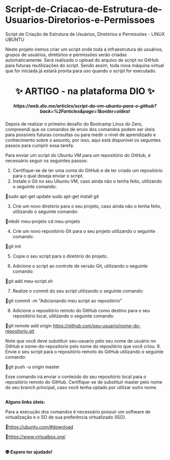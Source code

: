 # Script-de-Criacao-de-Estrutura-de-Usuarios-Diretorios-e-Permissoes
Script de Criação de Estrutura de Usuários, Diretórios e Permissões - LINUX UBUNTU


Neste projeto iremos criar um script onde toda a infraestrutura de usuários, grupos de usuários, diretórios e permissões serão criadas automaticamente. Será realizado o upload do arquivo de script no GitHub para futuras reutilizações do script. Sendo assim, toda nova máquina virtual que for iniciada já estará pronta para uso quando o script for executado.

##
<div align="center">
  <h1>
   ✨ ARTIGO - na plataforma DIO ✨
  </h1>
 <h5> https://web.dio.me/articles/script-da-vm-ubuntu-para-o-github?back=%2Farticles&page=1&order=oldest </h5>
</div>

Depois de realizar o primeiro desafio do Bootcamp Linux do Zero, compreendi que os comandos de envio dos comandos podem ser úteis para possíveis futuras consultas ou para medir o nível de aprendizado e conhecimento sobre o assunto, por isso, aqui está disponível os seguintes passos para cumprir essa tarefa:

Para enviar um script do Ubuntu VM para um repositório do GitHub, é necessário seguir os seguintes passos:

1. Certifique-se de ter uma conta do GitHub e de ter criado um repositório para o qual deseja enviar o script.
2. Instale o Git no seu Ubuntu VM, caso ainda não o tenha feito, utilizando o seguinte comando:

🔸sudo apt-get update sudo apt-get install git 

3. Crie um novo diretório para o seu projeto, caso ainda não o tenha feito, utilizando o seguinte comando:

🔸mkdir meu-projeto cd meu-projeto 

4. Crie um novo repositório Git para o seu projeto utilizando o seguinte comando:

🔸git init 

5. Copie o seu script para o diretório do projeto.

6. Adicione o script ao controle de versão Git, utilizando o seguinte comando:

🔸git add meu-script.sh 

7. Realize o commit do seu script utilizando o seguinte comando:

🔸git commit -m "Adicionando meu script ao repositório" 

8. Adicione o repositório remoto do GitHub como destino para o seu repositório local, utilizando o seguinte comando:

🔸git remote add origin https://github.com/seu-usuario/nome-do-repositorio.git 

Note que você deve substituir seu-usuario pelo seu nome de usuário no GitHub e nome-do-repositorio pelo nome do repositório que você criou.
9. Envie o seu script para o repositório remoto do GitHub utilizando o seguinte comando:

🔸git push -u origin master 

Esse comando irá enviar o conteúdo do seu repositório local para o repositório remoto do GitHub. Certifique-se de substituir master pelo nome do seu branch principal, caso você tenha optado por utilizar outro nome.

##
<strong>
Alguns links úteis:
  </strong>

Para a execução dos comandos é necessário possuir um software de virtualização e o SO de sua preferência virtualizado (ISO).

🤍https://ubuntu.com/#download

🤍https://www.virtualbox.org/

##



<strong>👽 Espero ter ajudado!</strong>

